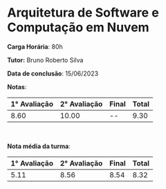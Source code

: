 # Arquitetura de Software e Computação em Nuvem

**Carga Horária**: 80h

**Tutor:** Bruno Roberto Silva

**Data de conclusão**: 15/06/2023

**Notas**:

| 1° Avaliação | 2° Avaliação | Final | Total |
| ------------ | ------------ | :---- | ----- |
| 8.60         | 10.00        | --    | 9.30  |

<br>

**Nota média da turma**:

| 1° Avaliação | 2° Avaliação | Final | Total |
| ------------ | ------------ | :---- | ----- |
| 5.11         | 8.56         | 8.54  | 8.32  |
